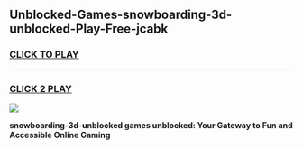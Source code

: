 
## Unblocked-Games-snowboarding-3d-unblocked-Play-Free-jcabk
<h3>
<a href="https://premium76.site?title=snowboarding-3d-unblocked&ref=21A">CLICK TO PLAY</a></h3>
<hr>

<h3>
<a href="https://premium76.site?title=snowboarding-3d-unblocked&ref=21A">CLICK 2 PLAY</a>
  
</h3>

<a href="https://premium76.site?title=snowboarding-3d-unblocked&ref=21A"><img src="https://clearcache.store/games.png"></a>


**snowboarding-3d-unblocked games unblocked: Your Gateway to Fun and Accessible Online Gaming**
